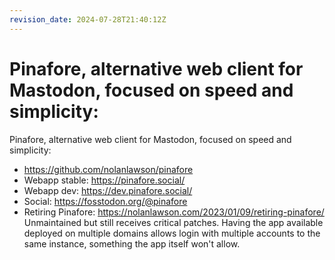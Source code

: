 ```yaml
---
revision_date: 2024-07-28T21:40:12Z
---
```

# Pinafore, alternative web client for Mastodon, focused on speed and simplicity:
Pinafore, alternative web client for Mastodon, focused on speed and simplicity:
* https://github.com/nolanlawson/pinafore
* Webapp stable: https://pinafore.social/
* Webapp dev: https://dev.pinafore.social/
* Social: https://fosstodon.org/@pinafore
* Retiring Pinafore: https://nolanlawson.com/2023/01/09/retiring-pinafore/
Unmaintained but still receives critical patches. Having the app available deployed on multiple domains allows login with multiple accounts to the same instance, something the app itself won't allow.